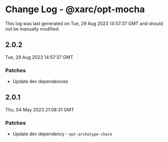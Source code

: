 # Change Log - @xarc/opt-mocha

This log was last generated on Tue, 29 Aug 2023 14:57:37 GMT and should not be manually modified.

## 2.0.2
Tue, 29 Aug 2023 14:57:37 GMT

### Patches

- Update dev dependencies

## 2.0.1
Thu, 04 May 2023 21:08:31 GMT

### Patches

- Update dev dependency - `opt-archetype-check`

